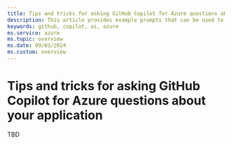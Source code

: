 ```yaml
---
title: Tips and tricks for asking GitHub Copilot for Azure questions about your application
description: This article provides example prompts that can be used to learn more about the Azure features integrated into an application.
keywords: github, copilot, ai, azure
ms.service: azure
ms.topic: overview
ms.date: 09/03/2024
ms.custom: overview
---
```


# Tips and tricks for asking GitHub Copilot for Azure questions about your application

TBD

